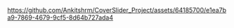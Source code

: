 

https://github.com/Ankitshrm/CoverSlider_Project/assets/64185700/e1ea7ba9-7869-4679-9cf5-8d64b727ada4

